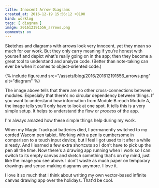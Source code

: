 ```yaml
---
title: Innocent Arrow Diagrams
created_at: 2016-12-19 15:56:12 +0100
kind: worklog
tags: [ diagram ]
image: 201612191556_arrows.png
comments: on
---
```


Sketches and diagrams with arrows look very innocent, yet they mean so much for our work. But they only carry meaning if you're honest with yourself and depict what's really going on in the app; then they become a great tool to understand and analyze code. (Better than note-taking can ever be when it comes to object-oriented code.)

{% include figure.md src="/assets/blog/2016/201612191556_arrows.png" alt="diagram" %}

The image above tells that there are no other cross-connections between modules. Especially that there's no circular dependency between things. If you want to understand how information from Module B reach Module A, the image tells you'll only have to look at one spot. It tells this is a very simple setup. It helps to understand the flow or _process_ of the app.

I'm always amazed how these simple things help during my work.

When my Magic Trackpad batteries died, I permanently switched to my corded Wacom pen tablet. Working with a pen is cumbersome in comparison to a touch input device, but I feel I got used to it after a while already. And I learned a few extra shortcuts so I don't have to pick up the pen all the time. Now there's a drawing app running when I work so I can switch to its empty canvas and sketch something that's on my mind, just like the image you see above. I don't waste as much paper on temporary drawings and sense-making diagrams anymore. I love it.

I love it so much that I think about writing my own vector-based infinite canvas drawing app over the holidays. That'd be cool.
